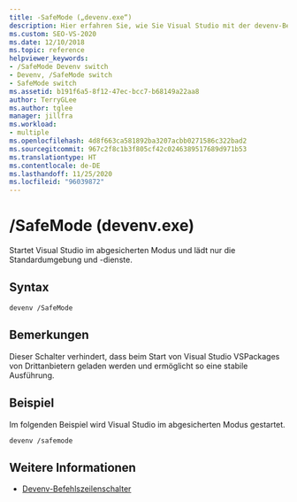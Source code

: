 ```yaml
---
title: -SafeMode („devenv.exe“)
description: Hier erfahren Sie, wie Sie Visual Studio mit der devenv-Befehlszeilenoption „SafeMode“ im abgesicherten Modus starten und nur die Standardumgebung und -dienste laden.
ms.custom: SEO-VS-2020
ms.date: 12/10/2018
ms.topic: reference
helpviewer_keywords:
- /SafeMode Devenv switch
- Devenv, /SafeMode switch
- SafeMode switch
ms.assetid: b191f6a5-8f12-47ec-bcc7-b68149a22aa8
author: TerryGLee
ms.author: tglee
manager: jillfra
ms.workload:
- multiple
ms.openlocfilehash: 4d8f663ca581892ba3207acbb0271586c322bad2
ms.sourcegitcommit: 967c2f8c1b3f805cf42c0246389517689d971b53
ms.translationtype: HT
ms.contentlocale: de-DE
ms.lasthandoff: 11/25/2020
ms.locfileid: "96039872"
---
```

# <a name="safemode-devenvexe"></a>/SafeMode (devenv.exe)

Startet Visual Studio im abgesicherten Modus und lädt nur die Standardumgebung und -dienste.

## <a name="syntax"></a>Syntax

```shell
devenv /SafeMode
```

## <a name="remarks"></a>Bemerkungen

Dieser Schalter verhindert, dass beim Start von Visual Studio VSPackages von Drittanbietern geladen werden und ermöglicht so eine stabile Ausführung.

## <a name="example"></a>Beispiel

Im folgenden Beispiel wird Visual Studio im abgesicherten Modus gestartet.

```shell
devenv /safemode
```

## <a name="see-also"></a>Weitere Informationen

- [Devenv-Befehlszeilenschalter](../../ide/reference/devenv-command-line-switches.md)
